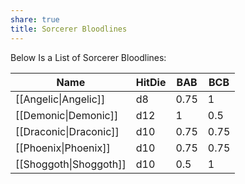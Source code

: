 ```yaml
---
share: true
title: Sorcerer Bloodlines
---
```

Below Is a List of Sorcerer Bloodlines:

| Name                   | HitDie | BAB  | BCB  |
| ---------------------- | ------ | ---- | ---- |
| [[Angelic\|Angelic]]   | d8     | 0.75 | 1    |
| [[Demonic\|Demonic]]   | d12    | 1    | 0.5  |
| [[Draconic\|Draconic]] | d10    | 0.75 | 0.75 |
| [[Phoenix\|Phoenix]]   | d10    | 0.75 | 0.75 |
| [[Shoggoth\|Shoggoth]] | d10    | 0.5  | 1    |
